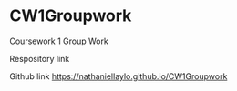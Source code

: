 # CW1Groupwork
Coursework 1 Group Work

Respository link


Github link
https://nathaniellaylo.github.io/CW1Groupwork
